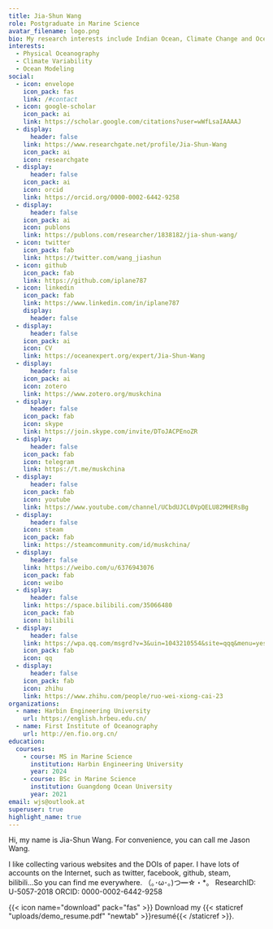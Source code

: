 ```yaml
---
title: Jia-Shun Wang
role: Postgraduate in Marine Science
avatar_filename: logo.png
bio: My research interests include Indian Ocean, Climate Change and Ocean Model.
interests:
  - Physical Oceanography
  - Climate Variability
  - Ocean Modeling
social:
  - icon: envelope
    icon_pack: fas
    link: /#contact
  - icon: google-scholar
    icon_pack: ai
    link: https://scholar.google.com/citations?user=wWfLsaIAAAAJ
  - display:
      header: false
    link: https://www.researchgate.net/profile/Jia-Shun-Wang
    icon_pack: ai
    icon: researchgate
  - display:
      header: false
    icon_pack: ai
    icon: orcid
    link: https://orcid.org/0000-0002-6442-9258
  - display:
      header: false
    icon_pack: ai
    icon: publons
    link: https://publons.com/researcher/1838182/jia-shun-wang/
  - icon: twitter
    icon_pack: fab
    link: https://twitter.com/wang_jiashun
  - icon: github
    icon_pack: fab
    link: https://github.com/iplane787
  - icon: linkedin
    icon_pack: fab
    link: https://www.linkedin.com/in/iplane787
    display:
      header: false
  - display:
      header: false
    icon_pack: ai
    icon: CV
    link: https://oceanexpert.org/expert/Jia-Shun-Wang
  - display:
      header: false
    icon_pack: ai
    icon: zotero
    link: https://www.zotero.org/muskchina
  - display:
      header: false
    icon_pack: fab
    icon: skype
    link: https://join.skype.com/invite/DToJACPEnoZR
  - display:
      header: false
    icon_pack: fab
    icon: telegram
    link: https://t.me/muskchina
  - display:
      header: false
    icon_pack: fab
    icon: youtube
    link: https://www.youtube.com/channel/UCbdUJCL0VpQELU82MHERsBg
  - display:
      header: false
    icon: steam
    icon_pack: fab
    link: https://steamcommunity.com/id/muskchina/
  - display:
      header: false
    link: https://weibo.com/u/6376943076
    icon_pack: fab
    icon: weibo
  - display:
      header: false
    link: https://space.bilibili.com/35066480
    icon_pack: fab
    icon: bilibili
  - display:
      header: false
    link: https://wpa.qq.com/msgrd?v=3&uin=1043210554&site=qqq&menu=yes
    icon_pack: fab
    icon: qq
  - display:
      header: false
    icon_pack: fab
    icon: zhihu
    link: https://www.zhihu.com/people/ruo-wei-xiong-cai-23
organizations:
  - name: Harbin Engineering University
    url: https://english.hrbeu.edu.cn/
  - name: First Institute of Oceanography
    url: http://en.fio.org.cn/
education:
  courses:
    - course: MS in Marine Science
      institution: Harbin Engineering University
      year: 2024
    - course: BSc in Marine Science
      institution: Guangdong Ocean University
      year: 2021
email: wjs@outlook.at
superuser: true
highlight_name: true
---
```

Hi, my name is Jia-Shun Wang. For convenience, you can call me Jason Wang. 

I like collecting various websites and the DOIs of paper. I have lots of accounts on the Internet, such as twitter, facebook, github, steam, bilibili...So you can find me everywhere. （｡･ω･｡)つ━☆・*。 
ResearchID: U-5057-2018 ORCID: 0000-0002-6442-9258

{{< icon name="download" pack="fas" >}} Download my {{< staticref "uploads/demo_resume.pdf" "newtab" >}}resumé{{< /staticref >}}.